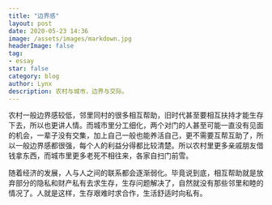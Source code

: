 ```yaml
---
title: "边界感"
layout: post
date: 2020-05-23 14:36
image: /assets/images/markdown.jpg
headerImage: false
tag:
- essay
star: false
category: blog
author: Lynx
description: 农村与城市，边界与交际。
---
```




农村一般边界感较低，邻里同村的很多相互帮助，旧时代甚至要相互扶持才能生存下去，所以也更讲人情。而城市里分工细化，两个对门的人甚至可能一直没有见面的机会，一辈子没有交集，加上自己一般也能养活自己，更不需要互帮互助了，所以一般边界感都很强，每个人的利益分得都比较清楚。所以农村里更多亲戚朋友借钱拿东西，而城市里更多老死不相往来，各家自扫门前雪。

随着经济的发展，人与人之间的联系都会逐渐弱化。毕竟说到底，相互帮助就是放弃部分的隐私和财产私有去求生存，生存问题解决了，自然就没有那些邻里和睦的情况了。人就是这样，生存艰难时求合作，生活舒适时向私有。